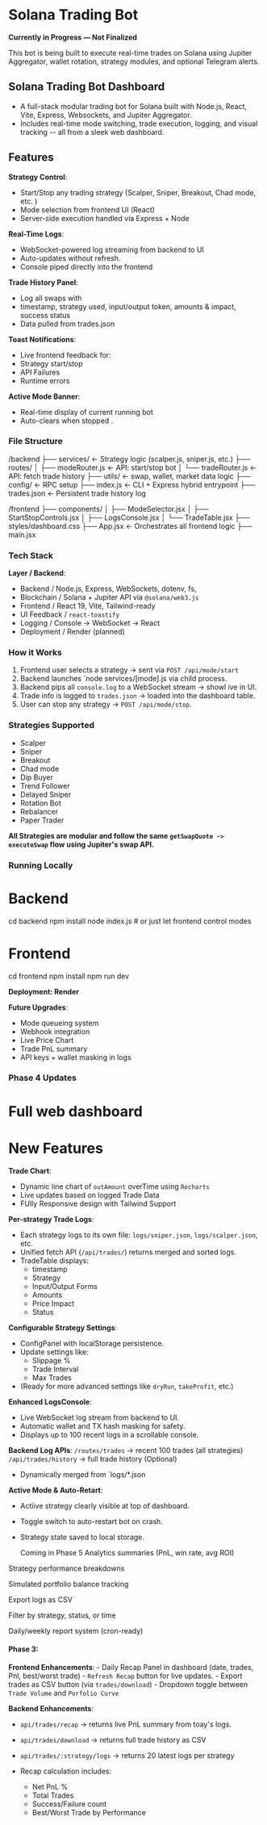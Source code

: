 # Solana Trading Bot
**Currently in Progress — Not Finalized**

This bot is being built to execute real-time trades on Solana using Jupiter Aggregator, wallet rotation, strategy modules, and optional Telegram alerts.

## Solana Trading Bot Dashboard
- A full-stack modular trading bot for Solana built with Node.js, React, Vite, Express, Websockets, and Jupiter Aggregator. 
- Includes real-time mode switching, trade execution, logging, and visual tracking -- all from a sleek web
dashboard. 


## Features
**Strategy Control**:
- Start/Stop any trading strategy (Scalper, Sniper, Breakout, Chad mode, etc. )
- Mode selection from frontend UI (React) 
- Server-side execution handled via Express + Node

**Real-Time Logs**: 
- WebSocket-powered log streaming from backend to UI 
- Auto-updates without refresh. 
- Console piped directly into the frontend

**Trade History Panel**:
- Log all swaps with 
- timestamp, strategy used, input/output token, amounts & impact, success status
- Data pulled from trades.json 

**Toast Notifications**: 
- Live frontend feedback for: 
- Strategy start/stop
- API Failures
- Runtime errors 

**Active Mode Banner**: 
- Real-time display of current running bot 
- Auto-clears when stopped .




### File Structure
/backend
  ├── services/             ← Strategy logic (scalper.js, sniper.js, etc.)
  ├── routes/
  │   ├── modeRouter.js     ← API: start/stop bot
  │   └── tradeRouter.js    ← API: fetch trade history
  ├── utils/                ← swap, wallet, market data logic
  ├── config/               ← RPC setup
  ├── index.js              ← CLI + Express hybrid entrypoint
  ├── trades.json           ← Persistent trade history log

/frontend
  ├── components/
  │   ├── ModeSelector.jsx
  │   ├── StartStopControls.jsx
  │   ├── LogsConsole.jsx
  │   └── TradeTable.jsx
  ├── styles/dashboard.css
  ├── App.jsx               ← Orchestrates all frontend logic
  ├── main.jsx






### Tech Stack
**Layer / Backend**: 
- Backend / Node.js, Express, WebSockets, dotenv, fs, 
- Blockchain / Solana + Jupiter API via `@solana/web3.js`
- Frontend / React 19, Vite, Tailwind-ready 
- UI Feedback / `react-toastify`
- Logging / Console -> WebSocket -> React 
- Deployment / Render (planned) 




### How it Works 
1. Frontend user selects a strategy -> sent via `POST /api/mode/start`
2. Backend launches `node services/[mode].js via child process. 
3. Backend pips all `console.log` to a WebSocket stream -> showl ive in UI. 
4. Trade info is logged to `trades.json` -> loaded into the dashboard table. 
5. User can stop any strategy -> `POST /api/mode/stop`. 


### Strategies Supported 
- Scalper
- Sniper
- Breakout
- Chad mode
- Dip Buyer
- Trend Follower
- Delayed Sniper 
- Rotation Bot 
- Rebalancer 
- Paper Trader

**All Strategies are modular and follow the same `getSwapQuote -> executeSwap` flow using Jupiter's swap API.** 


### Running Locally 

# Backend
cd backend
npm install
node index.js     # or just let frontend control modes

# Frontend 
cd frontend
npm install
npm run dev

**Deployment: Render** 



**Future Upgrades**: 
- Mode queueing system 
- Webhook integration
- Live Price Chart
- Trade PnL summary 
- API keys + wallet masking in logs 




### Phase 4 Updates 


# Full web dashboard 

# New Features 
**Trade Chart**: 
- Dynamic line chart of `outAmount` overTime using `Recharts`
- Live updates based on logged Trade Data
- FUlly Responsive design with Tailwind Support

**Per-strategy Trade Logs**: 
- Each strategy logs to its own file: `logs/sniper.json`, `logs/scalper.json`, etc. 
- Unified fetch API (`/api/trades/`) returns merged and sorted logs. 
- TradeTable displays: 
    - timestamp 
    - Strategy 
    - Input/Output Forms
    - Amounts
    - Price Impact
    - Status


**Configurable Strategy Settings**: 
- ConfigPanel with localStorage persistence. 
- Update settings like:
    - Slippage %
    - Trade Interval 
    - Max Trades
- (Ready for more advanced settings like `dryRun`, `takeProfit`, etc.)

**Enhanced LogsConsole**:
- Live WebSocket log stream from backend to UI. 
- Automatic wallet and TX hash masking for safety. 
- Displays up to 100 recent logs in a scrollable console. 


**Backend Log APIs**: 
`/routes/trades` -> recent 100 trades (all strategies) 
`/api/trades/history` -> full trade history (Optional)
- Dynamically merged from `logs/*.json

**Active Mode & Auto-Retart**: 
- Actiive strategy clearly visible at top of dashboard. 
- Toggle switch to auto-restart bot on crash. 
- Strategy state saved to local storage. 



   Coming in Phase 5
 Analytics summaries (PnL, win rate, avg ROI)

 Strategy performance breakdowns

 Simulated portfolio balance tracking

 Export logs as CSV

 Filter by strategy, status, or time

 Daily/weekly report system (cron-ready)







#### Phase 3: 
**Frontend Enhancements**: 
    - Daily Recap Panel in dashboard (date, trades, Pnl, best/worst trade)
    - `Refresh Recap` button for live updates.
    - Export trades as CSV button (via `trades/download`)
    - Dropdown toggle between `Trade Volume` and `Porfolio Curve` 

**Backend Enhancements**: 
- `api/trades/recap` -> returns live PnL summary from toay's logs. 
- `api/trades/download` -> returns full trade history as CSV 
- `api/trades/:strategy/logs` -> returns 20 latest logs per strategy

- Recap calculation includes: 
    - Net PnL %
    - Total Trades 
    - Success/Failure count 
    - Best/Worst Trade by Performance 
    